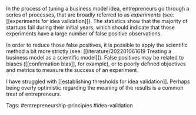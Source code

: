 In the process of tuning a business model idea, entrepreneurs go through a series of processes, that are broadly referred to as *experiments* (see: [[experiments for idea validation]]). The statistics show that the majority of startups fail during their initial years, which should indicate that those experiments have a large number of false positive observations. 

In order to reduce those false positives, it is possible to apply the scientific method a bit more strictly (see: [[literature/202201061619 Treating a business model as a scientific model]]). False positives may be related to biases ([[confirmation bias]], for example), or to poorly defined objectives and metrics to measure the success of an experiment. 

I have struggled with [[establishing thresholds for idea validation]]. Perhaps being overly optimistic regarding the meaning of the results is a common treat of entrepreneurs. 

Tags: #entrepreneurship-principles #idea-validation